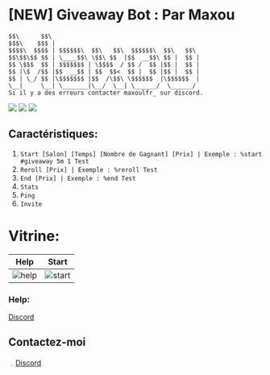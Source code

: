 # [NEW] Giveaway Bot : Par Maxou

    $$\      $$\                                         
    $$$\    $$$ |                                        
    $$$$\  $$$$ | $$$$$$\  $$\   $$\  $$$$$$\  $$\   $$\ 
    $$\$$\$$ $$ | \____$$\ \$$\ $$  |$$  __$$\ $$ |  $$ |
    $$ \$$$  $$ | $$$$$$$ | \$$$$  / $$ /  $$ |$$ |  $$ |
    $$ |\$  /$$ |$$  __$$ | $$  $$<  $$ |  $$ |$$ |  $$ |
    $$ | \_/ $$ |\$$$$$$$ |$$  /\$$\ \$$$$$$  |\$$$$$$  |
    \__|     \__| \_______|\__/  \__| \______/  \______/  
    Si il y a des erreurs contacter maxoulfr_ sur discord.

![](https://img.shields.io/github/watchers/Maxoulfrdev/Nuke-bot?style=social) ![](https://img.shields.io/github/stars/Maxoulfrdev/Nuke-bot?style=social) ![](https://img.shields.io/github/forks/Maxoulfrdev/Nuke-bot?style=social)

## Caractéristiques:
1. `Start [Salon] [Temps] [Nombre de Gagnant] [Prix] | Exemple : %start #giveaway 5m 1 Test`
2. `Reroll [Prix] | Exemple : %reroll Test`
3. `End [Prix] | Exemple : %end Test`
4. `Stats`
5. `Ping`
6. `Invite`

# Vitrine: 

| Help | Start |
| ------------- | ------------- |
| ![help](https://cdn.discordapp.com/attachments/1322239473622323230/1322245407237210243/image.png?ex=67702c7f&is=676edaff&hm=1f8e1ec5e933e7212f6d300d17bec6c8f0adb3c57c9dcefa5a801cf8fa3e193f&) | ![start](https://cdn.discordapp.com/attachments/1322239473622323230/1322245788880863242/image.png?ex=67702cda&is=676edb5a&hm=b95d397a7eec70d073ee4c1b83fb2ff6d74c5580298e39cab80f0dfc03969d2d&) |

### Help:
[Discord](https://discord.gg/qTeUUaBKWe)

## Contactez-moi

﹒[Discord](https://discord.gg/qTeUUaBKWe)
